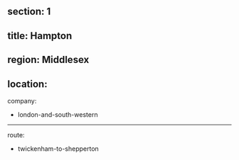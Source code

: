 section: 1
----
title: Hampton
----
region: Middlesex
----
location: 
----
company:
- london-and-south-western
----
route:
- twickenham-to-shepperton
